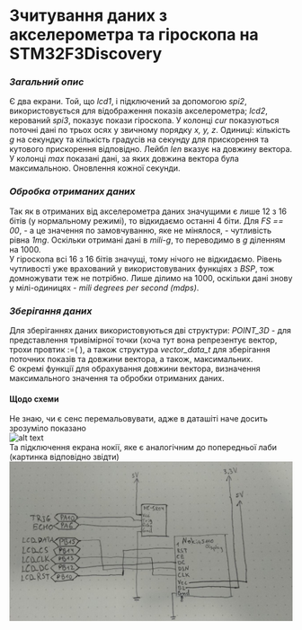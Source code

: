 # Зчитування даних з акселерометра та гіроскопа на STM32F3Discovery
### ***Загальний опис***<br/>
Є два екрани. Той, що *lcd1*, і підключений за допомогою *spi2*, використовується для відображення показів акселерометра; *lcd2*, керований *spi3*, показує покази гіроскопа. У колонці *cur* показуються поточні дані по трьох осях у звичному порядку *x, y, z*. Одиниці: кількість *g* на секундку та кількість градусів на секунду для прискорення та кутового прискорення відповідно. Лейбл *len* вказує на довжину вектора. У колонці *max* показані дані, за яких довжина вектора була максимальною. Оновлення кожної секунди.<br/>
### ***Обробка отриманих даних***<br/>
Так як в отриманих від акселерометра даних значущими є лише 12 з 16 бітів (у нормальному режимі), то відкидаємо останні 4 біти. Для *FS == 00*, - а це значення по замовчуванню, яке не мінялося, - чутливість рівна *1mg*. Оскільки отримані дані в *mili-g*, то переводимо в *g* діленням на 1000.<br/>
У гіроскопа всі 16 з 16 бітів значущі, тому нічого не відкидаємо. Рівень чутливості уже врахований у використовуваних функціях з *BSP*, тож домножувати теж не потрібно. Лише ділимо на 1000, оскільки дані знову у мілі-одиницях - *mili degrees per second (mdps)*.<br>
### ***Зберігання даних***
Для зберіганнях даних використовуються дві структури: *POINT_3D* - для представлення тривімірної точки (хоча тут вона репрезентує вектор, трохи провтик :=( ), а також структура *vector_data_t* для зберігання поточних показів та довжини вектора, а також, максимальних.<br/>
Є окремі функції для обрахування довжини вектора, визначення максимального значення та обробки отриманих даних.<br/>
#### Щодо схеми <br/>
Не знаю, чи є сенс перемальовувати, адже в даташіті наче досить зрозуміло показано<br/>
![alt text](http://prntscr.com/lyzlll)
<br/>
Та підключення екрана нокії, яке є аналогічним до попередньої лаби (картинка відповідно звідти)
<br/>
![alt text](https://github.com/nazariyb/HC-SR04-STM32F3-Nokia5110/blob/master/scheme.jpg)
